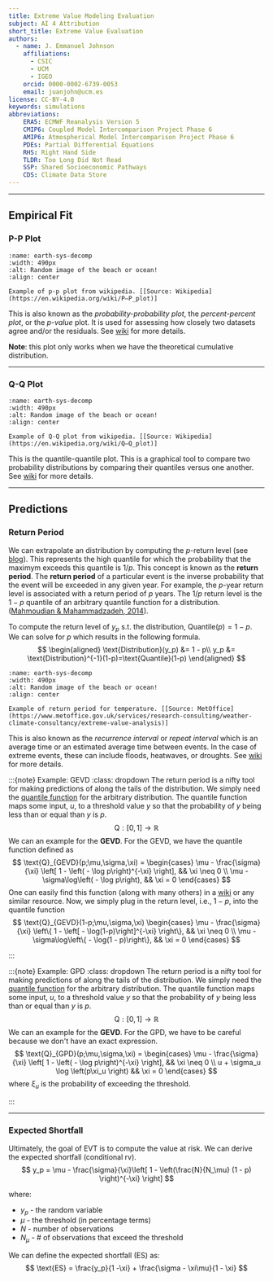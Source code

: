 ```yaml
---
title: Extreme Value Modeling Evaluation
subject: AI 4 Attribution
short_title: Extreme Value Evaluation
authors:
  - name: J. Emmanuel Johnson
    affiliations:
      - CSIC
      - UCM
      - IGEO
    orcid: 0000-0002-6739-0053
    email: juanjohn@ucm.es
license: CC-BY-4.0
keywords: simulations
abbreviations:
    ERA5: ECMWF Reanalysis Version 5
    CMIP6: Coupled Model Intercomparison Project Phase 6
    AMIP6: Atmospherical Model Intercomparison Project Phase 6
    PDEs: Partial Differential Equations
    RHS: Right Hand Side
    TLDR: Too Long Did Not Read
    SSP: Shared Socioeconomic Pathways
    CDS: Climate Data Store
---
```



***

## Empirical Fit

### P-P Plot



```{figure} https://upload.wikimedia.org/wikipedia/commons/thumb/6/6c/Probability-Probability_plot%2C_quality_characteristic_data.png/600px-Probability-Probability_plot%2C_quality_characteristic_data.png
:name: earth-sys-decomp
:width: 490px
:alt: Random image of the beach or ocean!
:align: center

Example of p-p plot from wikipedia. [[Source: Wikipedia](https://en.wikipedia.org/wiki/P–P_plot)]
```

This is also known as the *probability-probability plot*, the *percent-percent plot*, or the *p-value* plot.
It is used for assessing how closely two datasets agree and/or the residuals. See [wiki](https://en.wikipedia.org/wiki/P–P_plot) for more details.

**Note**: this plot only works when we have the theoretical cumulative distribution.


***


### Q-Q Plot

```{figure} https://upload.wikimedia.org/wikipedia/commons/thumb/0/08/Normal_normal_qq.svg/600px-Normal_normal_qq.svg.png
:name: earth-sys-decomp
:width: 490px
:alt: Random image of the beach or ocean!
:align: center

Example of Q-Q plot from wikipedia. [[Source: Wikipedia](https://en.wikipedia.org/wiki/Q–Q_plot)]
```

This is the quantile-quantile plot.
This is a graphical tool to compare two probability distributions by comparing their quantiles versus one another.
See [wiki](https://en.wikipedia.org/wiki/Q–Q_plot) for more details.

***

## Predictions

### Return Period

We can extrapolate an distribution by computing the $p$-return level (see [blog](https://www.dataanalysisclassroom.com/lesson34/)).
This represents the high quantile for which the probability that the maximym exceeds this quantile is $1/p$.
This concept is known as the **return period**.
The **return period** of a particular event is the inverse probability that the event will be exceeded in any given year.
For example, the $p$-year return level is associated with a return period of $p$ years.
The $1/p$ return level is the $1-p$ quantile of an arbitrary quantile function for a distribution.([Mahmoudian & Mahammadzadeh, 2014](https://doi.org/10.1007/s10687-014-0180-2)).



To compute the return level of $y_p$ s.t. the distribution, $\text{Quantile}(p)=1-p$.
We can solve for $p$ which results in the following formula.
$$
\begin{aligned}
\text{Distribution}(y_p) &= 1 - p\\
y_p &= \text{Distribution}^{-1}(1-p)=\text{Quantile}(1-p)
\end{aligned}
$$




```{figure} https://www.metoffice.gov.uk/binaries/content/gallery/metofficegovuk/images/industry/diagrameva_article.png
:name: earth-sys-decomp
:width: 490px
:alt: Random image of the beach or ocean!
:align: center

Example of return period for temperature. [[Source: MetOffice](https://www.metoffice.gov.uk/services/research-consulting/weather-climate-consultancy/extreme-value-analysis)]
```

This is also known as the *recurrence interval* or *repeat interval* which is an average time or an estimated average time between events.
In the case of extreme events, these can include floods, heatwaves, or droughts.
See [wiki](https://en.wikipedia.org/wiki/Return_period) for more details.

:::{note} Example: GEVD
:class: dropdown
The return period is a nifty tool for making predictions of along the tails of the distribution.
We simply need the [quantile function](https://en.wikipedia.org/wiki/Quantile_function) for the arbitrary distribution.
The quantile function maps some input, $u$, to a threshold value $y$ so that the probability of $y$ being less than or equal than $y$ is $p$.
$$
\text{Q}:[0,1] \rightarrow \mathbb{R}
$$
We can an example for the **GEVD**.
For the GEVD, we have the quantile function defined as
$$
\text{Q}_{GEVD}(p;\mu,\sigma,\xi) = 
\begin{cases}
\mu - \frac{\sigma}{\xi}
\left[ 1 - \left( - \log p\right)^{-\xi} \right], && \xi \neq 0 \\
\mu - \sigma\log\left( - \log p\right), && \xi = 0
\end{cases}
$$
One can easily find this function (along with many others) in a [wiki](https://en.wikipedia.org/wiki/Generalized_extreme_value_distribution) or any similar resource.
Now, we simply plug in the return level, i.e., $1-p$, into the quantile function
$$
\text{Q}_{GEVD}(1-p;\mu,\sigma,\xi) 
\begin{cases}
\mu - \frac{\sigma}{\xi}
\left\{ 1 - \left[ - \log(1-p)\right]^{-\xi} \right\}, && \xi \neq 0 \\
\mu - \sigma\log\left\{ - \log(1 - p)\right\}, && \xi = 0
\end{cases}
$$

:::

:::{note} Example: GPD
:class: dropdown
The return period is a nifty tool for making predictions of along the tails of the distribution.
We simply need the [quantile function](https://en.wikipedia.org/wiki/Quantile_function) for the arbitrary distribution.
The quantile function maps some input, $u$, to a threshold value $y$ so that the probability of $y$ being less than or equal than $y$ is $p$.
$$
\text{Q}:[0,1] \rightarrow \mathbb{R}
$$
We can an example for the **GEVD**.
For the GPD, we have to be careful because we don't have an exact expression.
$$
\text{Q}_{GPD}(p;\mu,\sigma,\xi) = 
\begin{cases}
\mu - \frac{\sigma}{\xi}
\left[ 1 - \left( - \log p\right)^{-\xi} \right], && \xi \neq 0 \\
u + \sigma_u \log \left(p\xi_u \right) && \xi = 0
\end{cases}
$$
where $\xi_u$ is the probability of exceeding the threshold.

:::


***

### Expected Shortfall

Ultimately, the goal of EVT is to compute the value at risk.
We can derive the expected shortfall (conditional rv).
$$
y_p = \mu - \frac{\sigma}{\xi}\left[ 1 - \left(\frac{N}{N_\mu} (1 - p) \right)^{-\xi} \right]
$$

where:

* $y_p$ - the random variable
* $\mu$ - the threshold (in percentage terms)
* $N$ - number of observations
* $N_\mu$ - # of observations that exceed the threshold

We can define the expected shortfall (ES) as:
$$
\text{ES} = \frac{y_p}{1 -\xi} + \frac{\sigma - \xi\mu}{1 - \xi}
$$